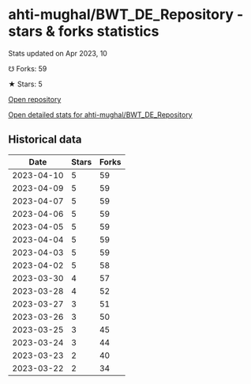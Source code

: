 # ahti-mughal/BWT_DE_Repository - stars & forks statistics

Stats updated on Apr 2023, 10

☋ Forks: 59

★ Stars: 5

[Open repository](https://github.com/ahti-mughal/BWT_DE_Repository)

[Open detailed stats for ahti-mughal/BWT_DE_Repository](https://reviewgithub.com/rep/ahti-mughal/BWT_DE_Repository)

## Historical data
| Date | Stars | Forks |
|------|-------|-------|
| 2023-04-10 | 5 | 59 | 
| 2023-04-09 | 5 | 59 | 
| 2023-04-07 | 5 | 59 | 
| 2023-04-06 | 5 | 59 | 
| 2023-04-05 | 5 | 59 | 
| 2023-04-04 | 5 | 59 | 
| 2023-04-03 | 5 | 59 | 
| 2023-04-02 | 5 | 58 | 
| 2023-03-30 | 4 | 57 | 
| 2023-03-28 | 4 | 52 | 
| 2023-03-27 | 3 | 51 | 
| 2023-03-26 | 3 | 50 | 
| 2023-03-25 | 3 | 45 | 
| 2023-03-24 | 3 | 44 | 
| 2023-03-23 | 2 | 40 | 
| 2023-03-22 | 2 | 34 | 

